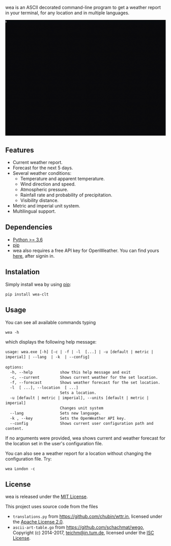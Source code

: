 wea is an ASCII decorated command-line program to get a weather report in your terminal, for any location and in multiple languages.

![](https://github.com/f7olivera/wea/blob/dc89a02c970af8fb3477709f068d271d19742dad/example.gif)

## Features
- Current weather report.
- Forecast for the next 5 days.
- Several weather conditions:
    -  Temperature and apparent temperature.
    -  Wind direction and speed.
    -  Atmospheric pressure.
    -  Rainfall rate and probability of precipitation.
    -  Visibility distance.
- Metric and imperial unit system.
- Multilingual support.

## Dependencies
- [Python >= 3.6](https://www.python.org/)
- [pip](https://pypi.org)
- wea also requires a free API key for OpenWeather. You can find yours [here](https://home.openweathermap.org/api_keys), after signin in.

## Instalation
Simply install wea by using [pip](https://pypi.org):

    pip install wea-clt

## Usage
You can see all available commands typing
    
    wea -h

which displays the following help message:
```
usage: wea.exe [-h] [-c | -f | -l  [...] | -u [default | metric | imperial] | --lang  | -k  | --config]

options:
  -h, --help            show this help message and exit
  -c, --current         Shows current weather for the set location.
  -f, --forecast        Shows weather forecast for the set location.
  -l  [ ...], --location  [ ...]
                        Sets a location.
  -u [default | metric | imperial], --units [default | metric | imperial]
                        Changes unit system
  --lang                Sets new language.
  -k , --key            Sets the OpenWeather API key.
  --config              Shows current user configuration path and content.
```

If no arguments were provided, wea shows current and weather forecast for the location set in the user's configuration file.

You can also see a weather report for a location without changing the configuration file. Try:

	wea London -c

## License
wea is released under the [MIT License](https://github.com/f7olivera/wea/blob/master/LICENSE).

This project uses source code from the files
- `translations.py` from https://github.com/chubin/wttr.in, licensed under the [Apache License 2.0](https://github.com/chubin/wttr.in/blob/master/LICENSE).
- `ascii-art-table.go` from https://github.com/schachmat/wego, Copyright (c) 2014-2017,  <teichm@in.tum.de>, licensed under the [ISC License](https://github.com/schachmat/wego/blob/master/LICENSE).
